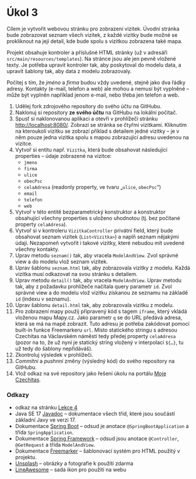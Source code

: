 # Úkol 3

Cílem je vytvořit webovou stránku pro zobrazení vizitek. Úvodní stránka bude zobrazovat seznam všech vizitek, z každé vizitky bude možné se prokliknout na
její detail, kde bude spolu s vizitkou zobrazena také mapa.

Projekt obsahuje kontroler a příslušné HTML stránky (už v adresáři `src/main/resources/templates`). Na stránce jsou ale jen pevně vložené texty. Je potřeba
upravit kontroler tak, aby poskytoval do modelu data, a upravit šablony tak, aby data z modelu zobrazovaly.

Počítej s tím, že *jméno* a *firma* budou vždy uvedené, stejně jako dva řádky adresy. Kontakty (e-mail, telefon a web) ale mohou a nemusí být vyplněné
– může být vyplněn například jenom e-mail, nebo třeba jen telefon a web.

1. Udělej fork zdrojového repository do svého účtu na GitHubu.
1. Naklonuj si repository **ze svého účtu** na GitHubu na lokální počítač.
1. Spusť si naklonovanou aplikaci a otevři v prohlížeči stránku [http://localhost:8080/](http://localhost:8080/). Zobrazí se stránka se čtyřmi vizitkami.
   Kliknutím na kteroukoli vizitku se zobrazí příklad s detailem jedné vizitky – je v něm pouze jedna vizitka spolu s mapou zobrazující adresu uvedenou na vizitce.
1. Vytvoř si entitu např. `Vizitka`, která bude obsahovat následující properties – údaje zobrazené na vizitce:
   * `jmeno`
   * `firma`
   * `ulice`
   * `obecPsc`
   * `celaAdresa` (readonly property, ve tvaru „`ulice`, `obecPsc`“)
   * `email`
   * `telefon`
   * `web`
1. Vytvoř v této entitě bezparametrický konstruktor a konstruktor obsahující všechny properties s uloženo uhodnotou (tj. bez počítané property `celaAdresa`).
1. Vytvoř si v kontroleru `VizitkaController` privátní field, který bude obsahovat seznam vizitek (`List<Vizitka>`) a naplň seznam nějakými údaji. Nezapomeň
   vytvořit i takové vizitky, které nebudou mít uvedené všechny kontakty.   
1. Uprav metodu `seznam()` tak, aby vracela `ModelAndView`. Zvol správné view a do modelu vlož seznam vizitek.
1. Uprav šablonu `seznam.html` tak, aby zobrazovala vizitky z modelu. Každá vizitka musí odkazovat na svou stránku s detailem.
1. Uprav metodu `detail()` tak, aby vracela `ModelAndView`. Uprav metodu tak, aby z požadavku prohlížeče načítala query parametr `id`. Zvol správné view a do
   modelu vlož vizitku získanou ze seznamu na základě `id` (indexu v seznamu).
1. Uprav šablonu `detail.html` tak, aby zobrazovala vizitku z modelu.
1. Pro zobrazení mapy použij připravený kód s tagem `iframe`, který vkládá vloženou mapu Mapy.cz. Jako parametr `q` se do URL předává adresa, která se má
   na mapě zobrazit. Tuto adresu je potřeba zakódovat pomocí built-in funkce Freemarkeru `url`. Místo statického stringu s adresou Czechitas na Václavském
   náměstí tedy předej property `celaAdresa` (pozor na to, že už nyní je statický string vložený v interpolaci `${…}`, tu už tedy do šablony nepřidáváš).
1. Zkontroluj výsledek v prohlížeči.
1. *Commitni* a *pushnni* změny (výsledný kód) do svého repository na GitHubu.
1. Vlož odkaz na své repository jako řešení úkolu na portálu [Moje Czechitas](https://moje.czechitas.cz).

### Odkazy

* odkaz na stránku [Lekce 4](https://java.czechitas.cz/2023-podzim/java-2-online/lekce-4.html)
* Java SE 17 [Javadoc](https://docs.oracle.com/en/java/javase/17/docs/api/java.base/) – dokumentace všech tříd, které jsou součástí základní Javy ve verzi 17.
* Dokumentace [Spring Boot](https://spring.io/projects/spring-boot#learn) – odsud je anotace `@SpringBootApplication` a třída `SpringApplication`.
* Dokumentace [Spring Framework](https://spring.io/projects/spring-framework#learn) – odsud jsou anotace `@Controller`, `@GetRequest` a třída `ModelAndView`.
* Dokumentace [Freemarker](https://freemarker.apache.org/docs/index.html) – šablonovací systém pro HTML použitý v projektu.
* [Unsplash](https://unsplash.com) – obrázky a fotografie k použití zdarma
* [LineAwesome](https://icons8.com/line-awesome) – sada ikon pro použití na webu
